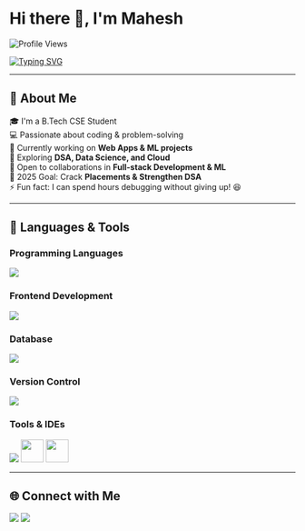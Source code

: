 # Hi there 👋, I'm Mahesh  

![Profile Views](https://komarev.com/ghpvc/?username=YOUR_USERNAME&label=Profile%20Views&color=0e75b6&style=flat)

[![Typing SVG](https://readme-typing-svg.herokuapp.com?size=24&color=00C2FF&lines=Aspiring+Software+Developer;Learning+Python+%26+Java;DSA+%26+Problem+Solving;Building+Web+Apps)](https://git.io/typing-svg)

---

## 💫 About Me
🎓 I'm a B.Tech CSE Student  
💻 Passionate about coding & problem-solving  
🔭 Currently working on **Web Apps & ML projects**  
🌱 Exploring **DSA, Data Science, and Cloud**  
👯 Open to collaborations in **Full-stack Development & ML**  
🎯 2025 Goal: Crack **Placements & Strengthen DSA**  
⚡ Fun fact: I can spend hours debugging without giving up! 😆  

---

## 🚀 Languages & Tools

### Programming Languages
<p align="left">
  <img src="https://skillicons.dev/icons?i=java,python" />
</p>

### Frontend Development
<p align="left">
  <img src="https://skillicons.dev/icons?i=html,css,js" />
</p>

### Database
<p align="left">
  <img src="https://skillicons.dev/icons?i=mysql" />
</p>

### Version Control
<p align="left">
  <img src="https://skillicons.dev/icons?i=git,github" />
</p>

### Tools & IDEs
<p align="left">
  <img src="https://skillicons.dev/icons?i=vscode" />
  <img src="https://cdn.jsdelivr.net/gh/devicons/devicon/icons/googlecolab/googlecolab-original.svg" width="40" height="40"/>
  <img src="https://cdn.jsdelivr.net/gh/devicons/devicon/icons/jupyter/jupyter-original.svg" width="40" height="40"/>
</p>

---


## 🌐 Connect with Me
<p align="left">
<a href="https://linkedin.com/in/YOUR_LINKEDIN" target="_blank"><img src="https://img.shields.io/badge/LinkedIn-%230077B5.svg?logo=linkedin&logoColor=white"/></a>
<a href="mailto:YOUR_EMAIL@gmail.com"><img src="https://img.shields.io/badge/Gmail-D14836?logo=gmail&logoColor=white"/></a>
</p>
